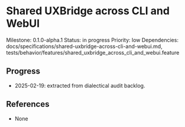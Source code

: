 # Shared UXBridge across CLI and WebUI
Milestone: 0.1.0-alpha.1
Status: in progress
Priority: low
Dependencies: docs/specifications/shared-uxbridge-across-cli-and-webui.md, tests/behavior/features/shared_uxbridge_across_cli_and_webui.feature

## Progress
- 2025-02-19: extracted from dialectical audit backlog.

## References
- None
